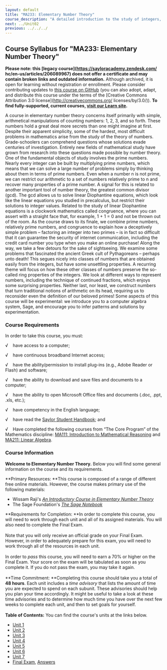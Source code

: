 ```yaml
---
layout: default
title: "MA233: Elementary Number Theory"
course_description: "A detailed introduction to the study of integers, including their fundamental properties and ways to represent numbers."
next: ../Unit02
previous: ../../../
---
```

Course Syllabus for "MA233: Elementary Number Theory"
-----------------------------------------------------

**Please note: this [legacy course](https://sayloracademy.zendesk.com/
hc/en-us/articles/206089967) does not offer a certificate and may contain 
broken links and outdated information.** Although archived, it is open 
for learning without registration or enrollment. Please consider contributing 
updates to [this course on GitHub](https://github.com/saylordotorg/course_ma233) 
(you can also adopt, adapt, and distribute this course under the terms of 
the [Creative Commons Attribution 3.0 license](http://creativecommons.org/
licenses/by/3.0/)). **To find fully-supported, current courses, [visit our 
Learn site](https://learn.saylor.org).**

A course in elementary number theory concerns itself primarily with
simple, arithmetical manipulations of counting numbers: 1, 2, 3, and so
forth. These numbers hold a great deal more secrets than one might
imagine at first. Despite their apparent simplicity, some of the
hardest, most difficult problems in mathematics arise from the study of
the theory of numbers. Grade-schoolers can comprehend questions whose
solutions evade centuries of investigation. Entirely new fields of
mathematical study have grown from research into these questions made
possible by number theory. One of the fundamental objects of study
involves the prime numbers. Nearly every integer can be built by
multiplying prime numbers, which means that we can solve a large number
of problems simply by thinking about them in terms of prime numbers.
Even when a number n is not prime, we can restrict our arithmetic to a
set of numbers relatively prime to n and recover many properties of a
prime number. A signal for this is related to another important tool of
number theory, the greatest common divisor (gcd). The gcd allows us to
solve linear Diophantine equations, which look like the linear equations
you studied in precalculus, but restrict their solutions to integer
values. Related to the study of linear Diophantine equations is a
clockwork mathematics called congruence, where you can assert with a
straight face that, for example, 1 + 1 = 0 and not be thrown out of the
room. As the course draws to its finale, we combine prime numbers,
relatively prime numbers, and congruence to explain how a deceptively
simple problem – factoring an integer into two primes – is in fact so
difficult that it can guarantee the security of internet communication,
including the credit card number you type when you make an online
purchase! Along the way, we take a few detours for the sake of
sightseeing. We examine some problems that fascinated the ancient Greek
cult of Pythagoreans – perhaps unto death! This segues nicely into
classes of numbers that are obtained easily from the integers, but have
some unsettling properties. A recurring theme will focus on how these
other classes of numbers preserve the so-called ring properties of the
integers. We look at different ways to represent numbers, including the
technique of continued fractions, which enjoys some surprising
properties. Neither last, nor least, we construct numbers that turn
traditional notions of arithmetic on its head, requiring us to
reconsider even the definition of our beloved primes! Some aspects of
this course will be experimental: we introduce you to a computer algebra
system, Sage, and encourage you to infer patterns and solutions by
experimentation.

### Course Requirements

In order to take this course, you must:  
  
 √    have access to a computer;  
  
 √    have continuous broadband Internet access;  
  
 √    have the ability/permission to install plug-ins (e.g., Adobe
Reader or Flash) and software;  
  
 √    have the ability to download and save files and documents to a
computer;  
  
 √    have the ability to open Microsoft Office files and documents
(.doc, .ppt, .xls, etc.);  
  
 √    have competency in the English language;  
  
 √    have read the [Saylor Student
Handbook](http://www.saylor.org/site/wp-content/uploads/2012/05/Saylor-StudentHandbook.pdf#_blank);
and  
  
 √    Have completed the following courses from “The Core Program” of
the Mathematics discipline: [MA111: Introduction to Mathematical
Reasoning](http://www.saylor.org/courses/ma111/#_blank) and [MA211:
Linear Algebra](http://www.saylor.org/courses/ma211/#_blank).

### Course Information

**Welcome to Elementary Number Theory.** Below you will find some
general information on the course and its requirements.  
  
 **Primary Resources: **This course is composed of a range of different
free online materials. However, the course makes primary use of the
following materials:

-   Wissam Raji's [*An Introductory Course in Elementary Number
    Theory*](http://www.saylor.org/site/wp-content/uploads/2013/05/An-Introductory-in-Elementary-Number-Theory.pdf)
-   The Sage Foundation's [*The Sage Notebook*](http://www.sagenb.org/)

**Requirements for Completion: **In order to complete this course, you
will need to work through each unit and all of its assigned materials.
You will also need to complete the Final Exam.  
    
 Note that you will only receive an official grade on your Final Exam.
However, in order to adequately prepare for this exam, you will need to
work through all of the resources in each unit.  
    
 In order to *pass* this course, you will need to earn a 70% or higher
on the Final Exam. Your score on the exam will be tabulated as soon as
you complete it. If you do not pass the exam, you may take it again.  
    
 **Time Commitment: **Completing this course should take you a total of
**48 hours**. Each unit includes a *time advisory* that lists the amount
of time you are expected to spend on each subunit. These advisories
should help you plan your time accordingly. It might be useful to take a
look at these time advisories and to determine how much time you have
over the next few weeks to complete each unit, and then to set goals for
yourself.  
    
**Table of Contents:** You can find the course's units at the links below.

- [Unit 1](https://legacy.saylor.org/ma233/Unit01/)
- [Unit 2](https://legacy.saylor.org/ma233/Unit02/)
- [Unit 3](https://legacy.saylor.org/ma233/Unit03/)
- [Unit 4](https://legacy.saylor.org/ma233/Unit04/)
- [Unit 5](https://legacy.saylor.org/ma233/Unit05/)
- [Unit 6](https://legacy.saylor.org/ma233/Unit06/)
- [Unit 7](https://legacy.saylor.org/ma233/Unit07/)
- [Final Exam](http://saylordotorg.github.io/LegacyExams/MA/MA233/MA233-FinalExam.html), [Answers](http://saylordotorg.github.io/LegacyExams/MA/MA233/MA233-FinalExam-Answers.html)
